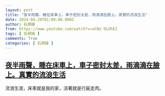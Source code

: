 ```yaml
---
layout: post
title: "夜半雨聲，睡在床車上，車子密封太差，雨滴滴在臉上。真實的流浪生活"
date: 2024-04-20T01:09:08.000Z
author: 石炳鋒
from: https://www.youtube.com/watch?v=xCNx-9LOhEI
tags: [ 石炳锋 ]
comments: True
categories: [ 石炳锋 ]
---
```

<!--1713575348000-->
[夜半雨聲，睡在床車上，車子密封太差，雨滴滴在臉上。真實的流浪生活](https://www.youtube.com/watch?v=xCNx-9LOhEI)
------

<div>
流浪生涯，床車就是我的家，活著就是行屍走肉。
</div>
